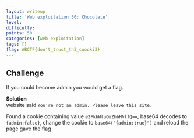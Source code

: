 ```yaml
---
layout: writeup
title: 'Web exploitation 50: Chocolate'
level:
difficulty:
points: 50
categories: [web exploitation]
tags: []
flag: ABCTF{don't_trust_th3_coooki3}
---
```

## Challenge

If you could become admin you would get a flag. <website link="" />

**Solution**  
website said `You're not an admin. Please leave this site.`

Found a cookie containing value `e2FkbWluOmZhbHNlfQ==`, base64 decodes
to `{admin:false}`, change the cookie to `base64("{admin:true}")` and
reload the page gave the flag